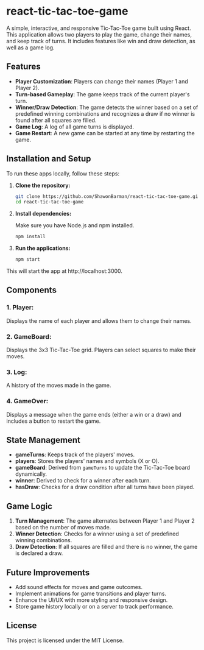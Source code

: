 # react-tic-tac-toe-game

A simple, interactive, and responsive Tic-Tac-Toe game built using React. This application allows two players to play the game, change their names, and keep track of turns. It includes features like win and draw detection, as well as a game log.

## Features

- **Player Customization**: Players can change their names (Player 1 and Player 2).
- **Turn-based Gameplay**: The game keeps track of the current player's turn.
- **Winner/Draw Detection**: The game detects the winner based on a set of predefined winning combinations and recognizes a draw if no winner is found after all squares are filled.
- **Game Log**: A log of all game turns is displayed.
- **Game Restart**: A new game can be started at any time by restarting the game.

## Installation and Setup

To run these apps locally, follow these steps:

1. **Clone the repository:**

   ```bash
   git clone https://github.com/ShawonBarman/react-tic-tac-toe-game.git
   cd react-tic-tac-toe-game
   ```

2. **Install dependencies:**

   Make sure you have Node.js and npm installed.

   ```bash
   npm install
   ```

3. **Run the applications:**

   ```bash
   npm start
   ```

This will start the app at http://localhost:3000.

## Components

### 1. **Player**: 
   Displays the name of each player and allows them to change their names.

### 2. **GameBoard**: 
   Displays the 3x3 Tic-Tac-Toe grid. Players can select squares to make their moves.

### 3. **Log**: 
   A history of the moves made in the game.

### 4. **GameOver**: 
   Displays a message when the game ends (either a win or a draw) and includes a button to restart the game.

## State Management

- **gameTurns**: Keeps track of the players' moves.
- **players**: Stores the players' names and symbols (X or O).
- **gameBoard**: Derived from `gameTurns` to update the Tic-Tac-Toe board dynamically.
- **winner**: Derived to check for a winner after each turn.
- **hasDraw**: Checks for a draw condition after all turns have been played.

## Game Logic

1. **Turn Management**: The game alternates between Player 1 and Player 2 based on the number of moves made.
2. **Winner Detection**: Checks for a winner using a set of predefined winning combinations.
3. **Draw Detection**: If all squares are filled and there is no winner, the game is declared a draw.

## Future Improvements

- Add sound effects for moves and game outcomes.
- Implement animations for game transitions and player turns.
- Enhance the UI/UX with more styling and responsive design.
- Store game history locally or on a server to track performance.

## License

This project is licensed under the MIT License.
